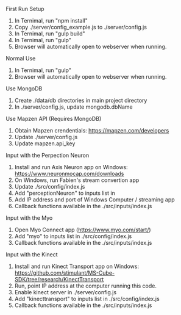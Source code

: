 First Run Setup  
1. In Ternimal, run "npm install"  
2. Copy ./server/config_example.js to ./server/config.js  
3. In Ternimal, run "gulp build"
4. In Ternimal, run "gulp"
  1. Browser will automatically open to webserver when running.

Normal Use  
1. In Ternimal, run "gulp"
  1. Browser will automatically open to webserver when running.

Use MongoDB  
1. Create ./data/db directories in main project directory  
2. In ./server/config.js, update mongodb.dbName  

Use Mapzen API (Requires MongoDB)  
1. Obtain Mapzen crendentials: https://mapzen.com/developers  
2. Update ./server/config.js
  1. Update mapzen.api_key  

Input with the Perpection Neuron  
1. Install and run Axis Neuron app on Windows: https://www.neuronmocap.com/downloads  
2. On Windows, run Fabien's stream convertion app  
3. Update ./src/config/index.js
  1. Add "perceptionNeuron" to inputs list in
  2. Add IP address and port of Windows Computer / streaming app  
4. Callback functions available in the ./src/inputs/index.js  

Input with the Myo  
1. Open Myo Connect app (https://www.myo.com/start/)  
2. Add "myo" to inputs list in ./src/config/index.js  
3. Callback functions available in the ./src/inputs/index.js  
  
Input with the Kinect  
1. Install and run Kinect Transport app on Windows: https://github.com/stimulant/MS-Cube-SDK/tree/research/KinectTransport  
2. Run, point IP address at the computer running this code.  
3. Enable kinect server in ./server/config.js  
4. Add "kinecttransport" to inputs list in ./src/config/index.js  
5. Callback functions available in the ./src/inputs/index.js  
